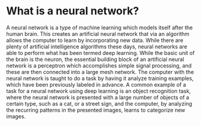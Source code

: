 # What is a neural network? 

A neural network is a type of machine learning which models itself after the human brain. This creates an artificial neural network that via an algorithm allows the computer to learn by incorporating new data.
While there are plenty of artificial intelligence algorithms these days, neural networks are able to perform what has been termed deep learning. While the basic unit of the brain is the neuron, the essential building block of an artificial neural network is a perceptron which accomplishes simple signal processing, and these are then connected into a large mesh network.
The computer with the neural network is taught to do a task by having it analyze training examples, which have been previously labeled in advance. A common example of a task for a neural network using deep learning is an object recognition task, where the neural network is presented with a large number of objects of a certain type, such as a cat, or a street sign, and the computer, by analyzing the recurring patterns in the presented images, learns to categorize new images.
